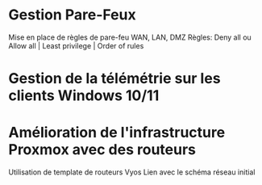 # Gestion Pare-Feux
Mise en place de règles de pare-feu WAN, LAN, DMZ
Règles: Deny all ou Allow all | Least privilege | Order of rules
# Gestion de la télémétrie sur les clients Windows 10/11
# Amélioration de l'infrastructure Proxmox avec des routeurs
Utilisation de template de routeurs Vyos
Lien avec le schéma réseau initial
